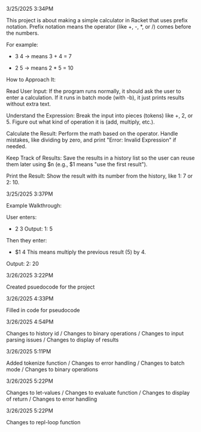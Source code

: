 3/25/2025 3:34PM

This project is about making a simple calculator in Racket that uses prefix notation. Prefix notation means the operator (like +, -, *, or /) comes before the numbers. 

For example:
+ 3 4 → means 3 + 4 = 7
* 2 5 → means 2 * 5 = 10

How to Approach It:

Read User Input:
If the program runs normally, it should ask the user to enter a calculation.
If it runs in batch mode (with -b), it just prints results without extra text.

Understand the Expression:
Break the input into pieces (tokens) like +, 2, or 5.
Figure out what kind of operation it is (add, multiply, etc.).

Calculate the Result:
Perform the math based on the operator.
Handle mistakes, like dividing by zero, and print "Error: Invalid Expression" if needed.

Keep Track of Results:
Save the results in a history list so the user can reuse them later using $n (e.g., $1 means "use the first result").

Print the Result:
Show the result with its number from the history, like 1: 7 or 2: 10.


3/25/2025 3:37PM

Example Walkthrough:

User enters:
+ 2 3
Output:
1: 5

Then they enter:
* $1 4
This means multiply the previous result (5) by 4.

Output:
2: 20


3/26/2025 3:22PM

Created psuedocode for the project


3/26/2025 4:33PM

Filled in code for pseudocode

3/26/2025 4:54PM

Changes to history id / Changes to binary operations / Changes to input parsing issues / Changes to display of results


3/26/2025 5:11PM

Added tokenize function / Changes to error handling / Changes to batch mode / Changes to binary operations


3/26/2025 5:22PM

Changes to let-values / Changes to evaluate function / Changes to display of return / Changes to error handling


3/26/2025 5:22PM

Changes to repl-loop function